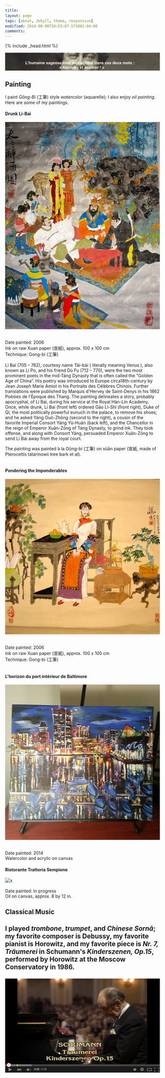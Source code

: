 ```yaml
---
title: 
layout: page
tags: [about, Jekyll, theme, responsive]
modified: 2014-08-08T20:53:07.573882-04:00
comments: 
---
```

{% include _head.html %}

![x](/images/Dumas.jpg)

## Painting

I paint *Gōng-Bi* (工筆) style *watercolor* (aquarelle); I also enjoy *oil painting*. Here are some of my paintings.

#### Drunk Li-Bai

![x](/images/Taibai.jpg)

<br />
Date painted: 2006
<br />
Ink on raw Xuan paper (宣紙), approx. 100 x 100 cm
<br />
Technique: Gong-bi (工筆)
<br />
<br />
Li Bai (705 – 762), courtesy name Tài-bái ( literally meaning Venus ), also known as Li Po, and his friend Dù Fu (712 – 770), were the two most prominent poets in the mid-Táng Dynasty that is often called the "Golden Age of China”. His poetry was introduced to Europe circa18th-century by Jean Joseph Marie Amiot in his Portraits des Célèbres Chinois. Further translations were published by Marquis d'Hervey de Saint-Denys in his 1862 Poésies de l'Époque des Thang. The painting delineates a story, probably apocryphal, of Li Bai, during his service at the Royal Hàn-Lín Academy. Once, while drunk, Li Bai (front left) ordered Gāo Lì-Shì (front right), Duke of Qí, the most politically powerful eunuch in the palace, to remove his shoes; and he asked Yáng Guó-Zhōng (second to the right), a cousin of the favorite Imperial Consort Yáng Yü-Huán (back left), and the Chancellor in the reign of Emperor Xuān-Zōng of Táng Dynasty, to grind ink. They took offense, and along with Consort Yáng, persuaded Emperor Xuān-Zōng to send Li Bai away from the royal court.

<br />

The painting was painted à la Gōng-bi (工筆) on xüān paper (宣紙, made of Pteroceltis tatarinowii tree bark et al).
<br />
<br />
  
#### Pondering the Imponderables


![x](/images/Pondering_the_Imponderables.jpg)

<br />
Date painted: 2006
<br />
Ink on raw Xuan paper (宣紙), approx. 100 x 100 cm
<br />
Technique: Gong-bi (工筆)
<br />
<br />

#### L'horizon du port intérieur de Baltimore

![x](/images/Baltimore.jpg)

<br />
Date painted: 2014
<br />
Watercolor and acrylic on canvas

#### Ristorante Trattoria Sempione 
![x](/images/Venice.JPG)
<br />
<br />
Date painted: In progress
<br />
Oil on canvas, approx. 8 by 12 in.


## Classical Music

I played *trombone*, *trumpet*, and *Chinese Sornā*; my favorite composer is Debussy, my favorite pianist is Horowitz, and my favorite piece is *Nr. 7, Träumerei* in Schumann's *Kinderszenen, Op.15*, performed by Horowitz at the Moscow Conservatory in 1986.
<br />
<br />
[![x](/images/Horowitz.png)](https://www.youtube.com/watch?v=XU_ccvjxq6o "Kinderszenen")
<br />
---